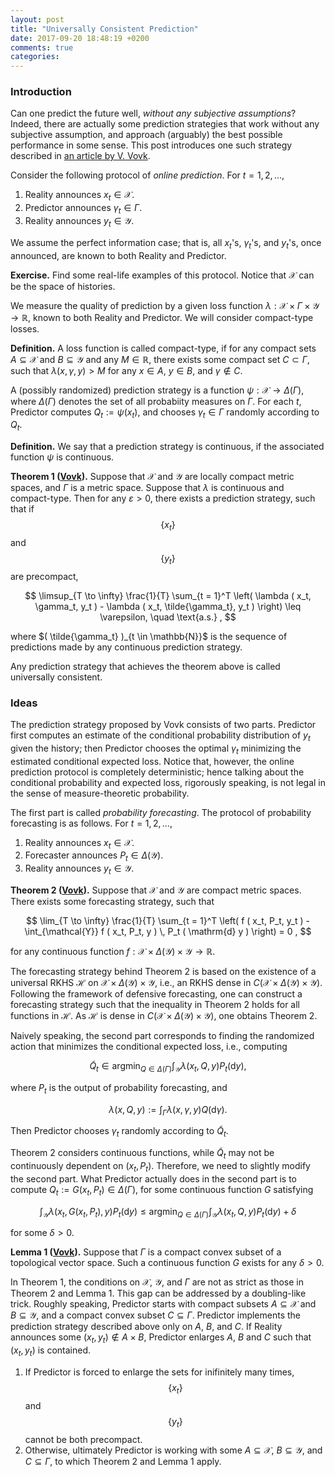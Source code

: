 ```yaml
---
layout: post
title: "Universally Consistent Prediction"
date: 2017-09-20 18:48:19 +0200
comments: true
categories: 
---
```


### Introduction

Can one predict the future well, *without any subjective assumptions*? 
Indeed, there are actually some prediction strategies that work without any subjective assumption, and approach (arguably) the best possible performance in some sense.
This post introduces one such strategy described in [an article by V. Vovk](https://arxiv.org/abs/cs/0606093).  

Consider the following protocol of *online prediction*. 
For $t = 1, 2, \ldots$, 

1. Reality announces $x_t \in \mathcal{X}$. 
2. Predictor announces $\gamma_t \in \Gamma$. 
3. Reality announces $y_t \in \mathcal{Y}$. 

We assume the perfect information case; that is, all $x_t$'s, $\gamma_t$'s, and $y_t$'s, once announced, are known to both Reality and Predictor. 

**Exercise.** Find some real-life examples of this protocol. 
Notice that $\mathcal{X}$ can be the space of histories.

We measure the quality of prediction by a given loss function $\lambda: \mathcal{X} \times \Gamma \times \mathcal{Y} \to \mathbb{R}$, known to both Reality and Predictor. 
We will consider compact-type losses.

**Definition.** A loss function is called compact-type, if for any compact sets $A \subseteq \mathcal{X}$ and $B \subseteq \mathcal{Y}$ and any $M \in \mathbb{R}$, there exists some compact set $C \subset \Gamma$, such that $\lambda ( x, \gamma, y ) > M$ for any $x \in A$, $y \in B$, and $\gamma \notin C$. 

A (possibly randomized) prediction strategy is a function $\psi: \mathcal{X} \to \Delta ( \Gamma )$, where $\Delta ( \Gamma )$ denotes the set of all probabiity measures on $\Gamma$. 
For each $t$, Predictor computes $Q_t := \psi( x_t )$, and chooses $\gamma_t \in \Gamma$ randomly according to $Q_t$. 

**Definition.** We say that a prediction strategy is continuous, if the associated function $\psi$ is continuous.

**Theorem 1 ([Vovk](https://arxiv.org/abs/cs/0606093)).** Suppose that $\mathcal{X}$ and $\mathcal{Y}$ are locally compact metric spaces, and $\Gamma$ is a metric space. 
Suppose that $\lambda$ is continuous and compact-type. 
Then for any $\varepsilon > 0$, there exists a prediction strategy, such that if $$\{ x_t \}$$ and $$\{ y_t \}$$ are precompact, 

$$
\limsup_{T \to \infty} \frac{1}{T} \sum_{t = 1}^T \left( \lambda ( x_t, \gamma_t, y_t ) - \lambda ( x_t, \tilde{\gamma_t}, y_t ) \right) \leq \varepsilon, \quad \text{a.s.} , 
$$

where $( \tilde{\gamma_t} )_{t \in \mathbb{N}}$ is the sequence of predictions made by any continuous prediction strategy.

Any prediction strategy that achieves the theorem above is called universally consistent. 

### Ideas

The prediction strategy proposed by Vovk consists of two parts. 
Predictor first computes an estimate of the conditional probability distribution of $y_t$ given the history; then Predictor chooses the optimal $\gamma_t$ minimizing the estimated conditional expected loss.
Notice that, however, the online prediction protocol is completely deterministic; hence talking about the conditional probability and expected loss, rigorously speaking, is not legal in the sense of measure-theoretic probability. 

The first part is called *probability forecasting*. 
The protocol of probability forecasting is as follows. 
For $t = 1, 2, \ldots$, 

1. Reality announces $x_t \in \mathcal{X}$. 
2. Forecaster announces $P_t \in \Delta ( \mathcal{Y} )$. 
3. Reality announces $y_t \in \mathcal{Y}$.

**Theorem 2 ([Vovk](https://arxiv.org/abs/cs/0606093)).** Suppose that $\mathcal{X}$ and $\mathcal{Y}$ are compact metric spaces.
There exists some forecasting strategy, such that 

$$
\lim_{T \to \infty} \frac{1}{T} \sum_{t = 1}^T \left( f ( x_t, P_t, y_t ) - \int_{\mathcal{Y}} f ( x_t, P_t, y ) \, P_t ( \mathrm{d} y ) \right) = 0 , 
$$

for any continuous function $f: \mathcal{X} \times \Delta ( \mathcal{Y} ) \times \mathcal{Y} \to \mathbb{R}$.

The forecasting strategy behind Theorem 2 is based on the existence of a universal RKHS $\mathcal{H}$ on $\mathcal{X} \times \Delta ( \mathcal{Y} ) \times \mathcal{Y}$, i.e., an RKHS dense in $C ( \mathcal{X} \times \Delta ( \mathcal{Y} ) \times \mathcal{Y} )$.
Following the framework of defensive forecasting, one can construct a forecasting strategy such that the inequality in Theorem 2 holds for all functions in $\mathcal{H}$. 
As $\mathcal{H}$ is dense in $C ( \mathcal{X} \times \Delta ( \mathcal{Y} ) \times \mathcal{Y} )$, one obtains Theorem 2.

Naively speaking, the second part corresponds to finding the randomized action that minimizes the conditional expected loss, i.e., computing 

$$
\tilde{Q}_t \in \mathrm{argmin}_{Q \in \Delta( \Gamma )} \int_{\mathcal{Y}} \lambda ( x_t, Q, y ) P_t ( \mathrm{d} y ) , 
$$

where $P_t$ is the output of probability forecasting, and 

$$
\lambda ( x, Q, y ) := \int_{\Gamma} \lambda ( x, \gamma, y ) Q ( \mathrm{d} \gamma ) . 
$$

Then Predictor chooses $\gamma_t$ randomly according to $\tilde{Q}_t$. 

Theorem 2 considers continuous functions, while $\tilde{Q}_t$ may not be continuously dependent on $(x_t, P_t)$. 
Therefore, we need to slightly modify the second part.
What Predictor actually does in the second part is to compute $Q_t := G ( x_t, P_t ) \in \Delta ( \Gamma )$, for some continuous function $G$ satisfying

$$
\int_{\mathcal{Y}} \lambda ( x_t, G( x_t, P_t ), y ) P_t ( \mathrm{d} y ) \leq \mathrm{argmin}_{Q \in \Delta( \Gamma )} \int_{\mathcal{Y}} \lambda ( x_t, Q, y ) P_t ( \mathrm{d} y ) + \delta
$$

for some $\delta > 0$. 

**Lemma 1 ([Vovk](https://arxiv.org/abs/cs/0606093)).** Suppose that $\Gamma$ is a compact convex subset of a topological vector space. Such a continuous function $G$ exists for any $\delta > 0$. 

In Theorem 1, the conditions on $\mathcal{X}$, $\mathcal{Y}$, and $\Gamma$ are not as strict as those in Theorem 2 and Lemma 1.
This gap can be addressed by a doubling-like trick. 
Roughly speaking, Predictor starts with compact subsets $A \subseteq \mathcal{X}$ and $B \subseteq \mathcal{Y}$, and a compact convex subset $C \subseteq \Gamma$. 
Predictor implements the prediction strategy described above only on $A$, $B$, and $C$.
If Reality announces some $( x_t, y_t ) \notin A \times B$, Predictor enlarges $A$, $B$ and $C$ such that $( x_t, y_t )$ is contained. 

1. If Predictor is forced to enlarge the sets for inifinitely many times, $$\{ x_t \}$$ and $$\{ y_t \}$$ cannot be both precompact. 
2. Otherwise, ultimately Predictor is working with some $A \subseteq \mathcal{X}$, $B \subseteq \mathcal{Y}$, and $C \subseteq \Gamma$, to which Theorem 2 and Lemma 1 apply.
